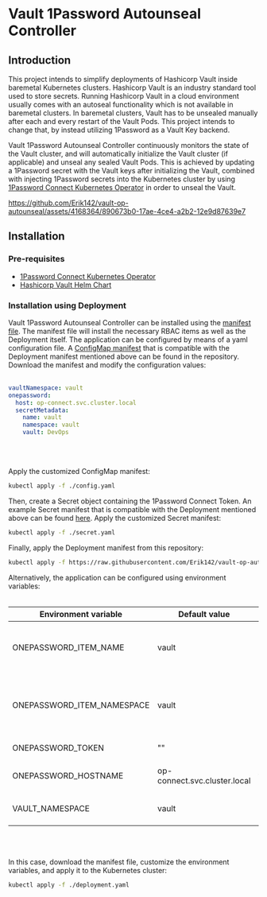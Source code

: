 # Vault 1Password Autounseal Controller
## Introduction

This project intends to simplify deployments of Hashicorp Vault inside baremetal Kubernetes clusters. Hashicorp Vault is an industry standard tool used to store secrets. Running Hashicorp Vault in a cloud environment usually comes with an autoseal functionality which is not available in baremetal clusters. In baremetal clusters, Vault has to be unsealed manually after each and every restart of the Vault Pods. This project intends to change that, by instead utilizing 1Password as a Vault Key backend.

Vault 1Password Autounseal Controller continuously monitors the state of the Vault cluster, and will automatically initialize the Vault cluster (if applicable) and unseal any sealed Vault Pods. This is achieved by updating a 1Password secret with the Vault keys after initializing the Vault, combined with injecting 1Password secrets into the Kubernetes cluster by using [1Password Connect Kubernetes Operator](https://github.com/1Password/onepassword-operator) in order to unseal the Vault.

https://github.com/Erik142/vault-op-autounseal/assets/4168364/890673b0-17ae-4ce4-a2b2-12e9d87639e7

## Installation
### Pre-requisites

- [1Password Connect Kubernetes Operator](https://github.com/1Password/onepassword-operator)
- [Hashicorp Vault Helm Chart](https://github.com/hashicorp/vault-helm)

### Installation using Deployment

Vault 1Password Autounseal Controller can be installed using the [manifest file](examples/deployment.yaml). The manifest file will install the necessary RBAC items as well as the Deployment itself. The application can be configured by means of a yaml configuration file. A [ConfigMap manifest](examples/config.yaml) that is compatible with the Deployment manifest mentioned above can be found in the repository. Download the manifest and modify the configuration values:
<br/>
<br/>

```yaml
vaultNamespace: vault
onepassword:
  host: op-connect.svc.cluster.local
  secretMetadata:
    name: vault
    namespace: vault
    vault: DevOps
```
<br/>
<br/>

Apply the customized ConfigMap manifest:

```sh
kubectl apply -f ./config.yaml
```

Then, create a Secret object containing the 1Password Connect Token. An example Secret manifest that is compatible with the Deployment mentioned above can be found [here](examples/secret.yaml). Apply the customized Secret manifest:

```sh
kubectl apply -f ./secret.yaml
```

Finally, apply the Deployment manifest from this repository:

```sh
kubectl apply -f https://raw.githubusercontent.com/Erik142/vault-op-autounseal/master/examples/deployment.yaml
```

Alternatively, the application can be configured using environment variables:
<br/>
<br/>


| Environment variable | Default value | Description |
| -------------------- | ------------- | ----------- |
| ONEPASSWORD_ITEM_NAME | vault | The name of the OnePasswordItem object which injects the 1Password secret |
| ONEPASSWORD_ITEM_NAMESPACE | vault | The namespace of the OnePasswordItem object which injects the 1Password secret |
| ONEPASSWORD_TOKEN | "" | The 1Password Connect Token |
| ONEPASSWORD_HOSTNAME | op-connect.svc.cluster.local | The hostname of the 1Password Connect server |
| VAULT_NAMESPACE | vault | The namespace of the Vault server StatefulSet |


<br/>
<br/>

In this case, download the manifest file, customize the environment variables, and apply it to the Kubernetes cluster:

```sh
kubectl apply -f ./deployment.yaml
```
